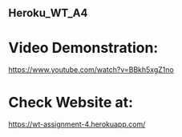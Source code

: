 ## Heroku_WT_A4

# Video Demonstration: 
https://www.youtube.com/watch?v=BBkh5xgZ1no

# Check Website at: 
https://wt-assignment-4.herokuapp.com/
